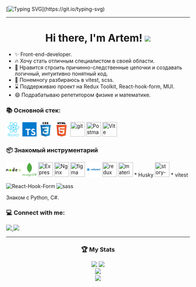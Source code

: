 [![Typing SVG](https://readme-typing-svg.herokuapp.com?font=Fira+Code&pause=1000&width=435&separator=%3C&lines=%3E+console.log('Hello%2C+World!');%3CHello%2C+World!)](https://git.io/typing-svg)
***
<h1 align="center">Hi there, I'm Artem!
 <img src="https://github.com/blackcater/blackcater/raw/main/images/Hi.gif" height="32"/>
</h1>

* ✨ Front-end-developer.
* 🔥 Хочу стать отличным специалистом в своей области.
* 👀 Нравится строить причинно-следственные цепочки и создавать логичный, интуитивно понятный код.
* 🐾 Понемногу разбираюсь в vitest, scss.
* ⌛ Поддерживаю проект на Redux Toolkit, React-hook-form, MUI.
* 😄 Подрабатываю репетитором физике и математике.
<h3 align="left">📚 Основной стек:</h3>
<p align="left"> 
 <img src="https://github.com/devicons/devicon/blob/master/icons/react/react-original-wordmark.svg" title="react" width="40" height="40"/> 
 <img src="https://github.com/devicons/devicon/blob/master/icons/typescript/typescript-original.svg" title="typeScript" width="40" height="40"/>  
 <img src="https://raw.githubusercontent.com/devicons/devicon/master/icons/css3/css3-original-wordmark.svg" title="css3" width="40" height="40"/> 
 <img src="https://raw.githubusercontent.com/devicons/devicon/master/icons/html5/html5-original-wordmark.svg" title="html5" width="40" height="40"/> 
 <img src="https://www.vectorlogo.zone/logos/git-scm/git-scm-icon.svg" title="git" width="40" height="40"/> 
 <img src="https://www.svgrepo.com/show/354202/postman-icon.svg" title="Postman" width="40" height="40"/> 
 <img src="https://upload.wikimedia.org/wikipedia/commons/thumb/f/f1/Vitejs-logo.svg/1200px-Vitejs-logo.svg.png" title="Vite"  width="40" height="40"/> 
</p>

<h3 align="left">📦 Знакомый инструментарий</h3>
<p align="left"> 
<img src="https://github.com/devicons/devicon/blob/master/icons/nodejs/nodejs-original-wordmark.svg" title="nodeJS" width="40" height="40"/> 
<img src="https://github.com/devicons/devicon/blob/master/icons/mongodb/mongodb-plain-wordmark.svg" title="mongoDB" width="40" height="40"/> 
<img class="img" src="https://i.pinimg.com/236x/95/9e/83/959e83612cb4926fc3a8914f65278293.jpg?nii=t" title="Express" width="40" height="40"/>
<img class="img" src="https://notes.portebois.net/2017/03/24/nginx-rate-limiting-in-a-nutshell/nginx-logo.png" title="Nginx" width="40" height="40"/> 
<img src="https://www.vectorlogo.zone/logos/figma/figma-icon.svg" title="figma" width="40" height="40"/> 
<img src="https://raw.githubusercontent.com/devicons/devicon/d00d0969292a6569d45b06d3f350f463a0107b0d/icons/webpack/webpack-original-wordmark.svg" title="webpack" width="40" height="40"/>  
<img src="https://cdn.jsdelivr.net/gh/devicons/devicon/icons/redux/redux-original.svg" title="redux" width="40" height="40"/>    
 
 
<img src="https://cdn.jsdelivr.net/gh/devicons/devicon/icons/materialui/materialui-original.svg" title="material UI" width="40" height="40"/>
* Husky
<img src="https://cdn.jsdelivr.net/gh/devicons/devicon/icons/storybook/storybook-original.svg" title="story-book" width="40" height="40"/>
* vitest
</p>
<p align="left">
<img src="https://img.shields.io/badge/React%20Hook%20Form-blue.svg?style=for-the-badge&logo=reacthookform&logoColor=white" title="React-Hook-Form"/>
<img src="https://img.shields.io/badge/SASS-hotpink.svg?style=for-the-badge&logo=SASS&logoColor=white" title="sass"/>
</p>

<p>Знаком с Python, C#.</p>
<h3 align="left"> 💻 Connect with me:</h3>
<p>
<a href="https://t.me/Frich22" target="_blank">
 <img height="21px" src="https://img.shields.io/badge/@Frich22-2CA5E0?style=default&logo=telegram&logoColor=white">
</a>
<a href="mailto:frich.g22@gmail.com" target="_blank"> 
 <img height="21px" src="https://img.shields.io/badge/frich.g22@gmail.com-D14836?style=default&logo=gmail&logoColor=white">
</a>
</p>
<hr>
<h3 align="center">🏆 My Stats</h3>
<!-- почему-то оригинальная ссылка не робит у маков вроде, вторая норм -->
<!-- https://github-readme-stats-ruby-one.vercel.app -->
<!-- github-readme-stats-sigma-five.vercel.app -->
<!-- https://github-readme-stats.vercel.app -->
<div align="center">
 <img style="height: 150px;" src="https://github-readme-stats-sigma-five.vercel.app/api?username=Art-Frich&show_icons=true&theme=merko" />
 <img style="height: 150px;" src="https://github-readme-stats-sigma-five.vercel.app/api/top-langs/?username=Art-Frich&theme=merko&layout=compact" />
</div>
<div align="center">
 <img src="https://www.codewars.com/users/Frich22/badges/large?theme=dark">
</div>
<div align="center">
 <img src="https://leetcode-stats-six.vercel.app/api?username=Art-Frich&theme=dark">
</div>

<!-- <hr> -->
<!-- <div align="right">
 <img src="https://quotes-github-readme.vercel.app/api?type=horizontal&theme=merko" - рандомные цитаты/>
</div> -->


<!-- <h3 align="center">👀 My some projects</h3>

* Последний проект в рамках "пробы сил" - тестовый кейс для Neoflex.
     - Функционал: добавить позицию товара в корзину по кнопке "купить", перейти в корзину по клику на иконку, удалять позиции в корзине и изменять их количество.
     - Использовано: ванильный JS, HTML5, CSS3, Git, sessionStorage.
     - Ссылка на проект: https://art-frich.github.io/testCase-siteOfHeadphones/

* Один из первых кейсов - проект игры "найди пару". Ничего особенного, но реализованный проект радует мои глаза своей анимацией и дизайном.
     - Функционал: переворачивать карточки по клику.
     - Использовано: ванильный JS, CSS3, HTML5, jQuery.
     - Ссылка на проект: https://art-frich.github.io/project-find-a-pair/ -->
